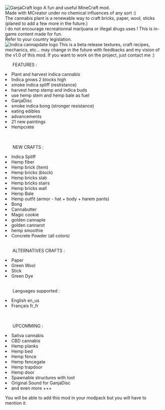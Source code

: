 ![GanjaCraft logo](https://i.imgur.com/NOPozgV.png)
A fun and useful MineCraft mod.<br/>
Made with MCreator under no chemical influences of any sort :)<br/>
The cannabis plant is a renewable way to craft bricks, paper, wool, sticks (planed to add a few more in the future.)<br/>
I do not encourage recreationnal marijuana or illegal drugs uses ! This is in-game content made for fun.<br/>
Refer to your country legislation.<br/>
![indica cannapdate logo](https://i.imgur.com/XK1ZKuR.png)
This is a beta release textures, craft recipes, mechanics, etc... may change in the future with feedbacks and my vision of the v1.0 of this mod. If you want to work on the project, just contact me :)
<br/>
<ul>FEATURES :</ul>
<li>Plant and harvest indica cannabis</li>
<li>Indica grows 2 blocks high</li>
<li>smoke indica spliff (restistance)</li>
<li>harvest hemp stemp and indica buds</li>
<li>use hemp stem and hemp bale as fuel</li>
<li>GanjaDisc</li>
<li>smoke indica bong (stronger resistance)</li>
<li>eating edibles</li>
<li>advancements</li>
<li>21 new paintings</li>
<li>Hempcrete</li>
<br/>
<br/>
<ul>NEW CRAFTS : </ul>
<li>Indica Spliff</li>
<li>Hemp fiber</li>
<li>Hemp brick (item)</li>
<li>Hemp bricks (block)</li>
<li>Hemp bricks slab</li>
<li>Hemp bricks stairs</li>
<li>Hemp bricks wall</li>
<li>Hemp Bale</li>
<li>Hemp outfit (armor - hat + body + harem pants)</li>
<li>Bong</li>
<li>Cannabutter</li>
<li>Magic cookie</li>
<li>golden cannaple</li>
<li>golden cannarot</li>
<li>hemp smoothie</li>
<li>Concrete Powder (all colors)</li>

<br/>
<ul>ALTERNATIVES CRAFTS :</ul>
<li>Paper</li>
<li>Green Wool</li>
<li>Stick</li>
<li>Green Dye</li>
<br/>
<ul>Languages supported :</ul>
<li>English en_us</li>
<li>Français fr_fr</li>
<br/>
<br/>
<ul>UPCOMMING :</ul>
<li>Sativa cannabis</li>
<li>CBD cannabis</li>
<li>Hemp planks</li>
<li>Hemp bed</li>
<li>Hemp fence</li>
<li>Hemp fencegate</li>
<li>Hemp trapdoor</li>
<li>Hemp door</li>
<li>Spawnable structures with loot</li>
<li>Original Sound for GanjaDisc</li>
<li>and even more +++</li>

You will be able to add this mod in your modpack but you will have to mention it.

